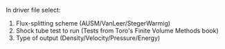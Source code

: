 In driver file select:
1) Flux-splitting scheme (AUSM/VanLeer/StegerWarmig)
2) Shock tube test to run (Tests from Toro's Finite Volume Methods book)
3) Type of output (Density/Velocity/Pressure/Energy) 
